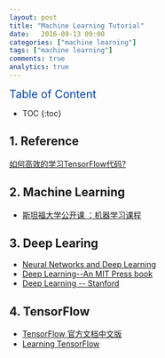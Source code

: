 ```yaml
---
layout: post
title: "Machine Learning Tutorial"
date:   2016-09-13 09:00
categories: ["machine learning"]
tags: ["machine learning"]
comments: true
analytics: true
---
```


<span/>

<span style="color: #0645ad; font-size:20px">Table of Content<span/>

  * TOC
  {:toc}

## 1. Reference

[如何高效的学习TensorFlow代码?](http://www.zhihu.com/question/41667903?from=profile_question_card)

## 2. Machine Learning

* [斯坦福大学公开课 ：机器学习课程](http://open.163.com/special/opencourse/machinelearning.html)

## 3. Deep Learing

* [Neural Networks and Deep Learning](http://neuralnetworksanddeeplearning.com/)
* [Deep Learning--An MIT Press book](http://www.deeplearningbook.org/)
* [Deep Learning -- Stanford](http://deeplearning.stanford.edu/tutorial/)


## 4. TensorFlow

* [TensorFlow 官方文档中文版](http://wiki.jikexueyuan.com/project/tensorflow-zh/)
* [Learning TensorFlow](http://learningtensorflow.com/)